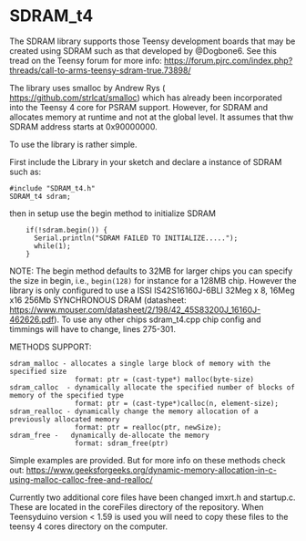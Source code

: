 # SDRAM_t4

The SDRAM library supports those Teensy development boards that may be created using SDRAM such as that developed by @Dogbone6.  See this tread on the Teensy forum for more info: https://forum.pjrc.com/index.php?threads/call-to-arms-teensy-sdram-true.73898/

The library uses smalloc by Andrew Rys ( https://github.com/strlcat/smalloc)  which has already been incorporated into the Teensy 4 core for PSRAM support.  However, for SDRAM and allocates memory at runtime and not at the global level.  It assumes that thw SDRAM address starts at 0x90000000.

To use the library is rather simple.

First include the Library in your sketch and declare a instance of SDRAM such as:
```
#include "SDRAM_t4.h"
SDRAM_t4 sdram;
```
then in setup use the begin method to initialize SDRAM
```
    if(!sdram.begin()) {
      Serial.println("SDRAM FAILED TO INITIALIZE.....");
      while(1);
    }
```
NOTE:  The begin method defaults to 32MB for larger chips you can specify the size in begin, i.e., ```begin(128)``` for instance for a 128MB chip. However the library is only configured to use a ISSI IS42S16160J-6BLI 32Meg x 8, 16Meg x16 256Mb SYNCHRONOUS DRAM (datasheet: https://www.mouser.com/datasheet/2/198/42_45S83200J_16160J-462626.pdf).  To use any other chips sdram_t4.cpp chip config and timmings will have to change, lines 275-301.

METHODS SUPPORT:
```
sdram_malloc - allocates a single large block of memory with the specified size
                format: ptr = (cast-type*) malloc(byte-size)
sdram_calloc  - dynamically allocate the specified number of blocks of memory of the specified type
                format: ptr = (cast-type*)calloc(n, element-size);
sdram_realloc - dynamically change the memory allocation of a previously allocated memory
                format: ptr = realloc(ptr, newSize);
sdram_free -   dynamically de-allocate the memory
                format: sdram_free(ptr)
```

Simple examples are provided. But for more info on these methods check out: https://www.geeksforgeeks.org/dynamic-memory-allocation-in-c-using-malloc-calloc-free-and-realloc/

Currently two additional core files have been changed imxrt.h and startup.c.  These are located in the coreFiles directory of the repository.  When Teensyduino version < 1.59 is used you will need to copy these files to the teensy 4 cores directory on the computer.

